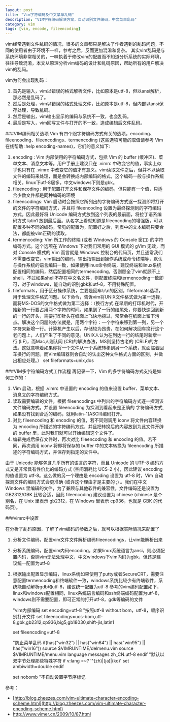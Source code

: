 ```yaml
---
layout: post
title: "Vim字符编码及中文菜单乱码"
description: "VIM字符编码解决方案，自动识别文件编码，中文菜单乱码"
category: vim
tags: [vim, encode, fileencoding]
---
```


vim经常遇到文件乱码的情况，很多的文章都只是解决了作者遇到的乱码问题，不同的使用者由于环境不一样，参考之后，反而更加混淆和复杂。
其实vim乱码是与系统环境非常相关的，一味执着于修改vim的配置而不知道分析系统的实际环境，往往导致混淆，本文从原理分析vim编码的设计和乱码原因，帮助所有的用户解决vim的乱码。

vim为何会出现乱码：

1. 首先是输入，vim以错误的格式解析文件，比如原本是utf-8，但以ansi解析，那必然是乱码了。
2. 然后是处理，vim以错误的格式处理文件，比如原本是utf-8，但内部以ansi保存处理，导致乱码。
3. 然后是输出，vim输出显示的编码与系统不一致，也会乱码。
4. 最后是写入，vim回写文件与打开的不一致，造成编辑后文件乱码。

###VIM编码相关选项
Vim 有四个跟字符编码方式有关的选项，encoding、fileencoding、fileencodings、termencoding (这些选项可能的取值请参考 Vim 在线帮助  :help encoding-names)，它们的意义如下:

1. encoding : Vim 内部使用的字符编码方式，包括 Vim 的 buffer (缓冲区)、菜单文本、消息文本等。用户手册上建议只在 .vimrc 中改变它的值，事实上似乎也只有在 .vimrc 中改变它的值才有意义。vim读取文件之后，但并不以读取文件的编码来处理，而是会转换成内部编码的格式，这个编码一般与操作系统相关，linux下utf-8居多，中文windows下则是gbk。
2. fileencoding : 用于配置打开文件和保存文件的编码，但只能有一个值，只适合少数文件都是同种编码的环境
3. fileencodings: Vim 启动时会按照它所列出的字符编码方式逐一探测即将打开的文件的字符编码方式，并且将 fileencoding 设置为最终探测到的字符编码方式。因此最好将 Unicode 编码方式放到这个列表的最前面，将拉丁语系编码方式 latin1 放到最后面。从名字上看就知道是fileencoding的增强版，可以配置多种不同的编码，常见的配置为，配置好之后，列表中的文本编码只要合法，都能被vim正确的读取。
4. termencoding: Vim 所工作的终端 (或者 Windows 的 Console 窗口) 的字符编码方式。这个选项在 Windows 下对我们常用的 GUI 模式的 gVim 无效，而对 Console 模式的 Vim 而言就是 Windows 控制台的代码页，并且通常我们不需要改变它。vim输出的编码，输出指输出到操作系统或命令终端等，默认与操作系统的语言编码一致，如果使用linux命令终端，建议终端和linux系统配置相同的编码，然后配置相同的termencoding，否则顾全了vim就顾不上shell，不过如果shell不存在中文名文件，则配置终端和termencoding一致即可，对于windows，能自动的识别gbk和utf-8，不用特殊配置。
5. fileformats，用于区分操作系统，主要是回车\r\n的区别，fileformats选项，用于处理文件格式问题。以下命令，告诉vim将UNIX文件格式做为第一选择，而将MS-DOS的文件格式做为第二选择：（换行方式 在早期的打印机时代，开始新的一行要占用两个字符的时间。如果到了一行的结尾处，你要快速回到新的一行的开头，需要打印针头在纸面上飞快地掠过，常常会在纸面上留下污点。解决这个问题的办法就是，用两个字符：一个字符<Return>来移到第一列，另一个字符<Line feed>来新增一行。计算机产生以后，存储较为昂贵，在如何解决回车换行这个老问题上，人们产生了不同的意见。UNIX人认为在到达一行的结尾时新增一行<Line feed> (LF)，而Mac人则认同<Return> (CR)的解决办法，MS则坚持古老的<Return><Line feed> (CRLF)的方法。这就意味着如果你将一个文件从一个系统转移到另一个系统，就面临着回车换行的问题。而Vim编辑器则会自动的认出这种文件格式方面的区别，并做出相应处理。）
	set fileformats=unix,dos

###VIM多字符编码方式工作流程
再记录一下，Vim 的多字符编码方式支持是如何工作的：

1. Vim 启动，根据 .vimrc 中设置的 encoding 的值来设置 buffer、菜单文本、消息文的字符编码方式。
2. 读取需要编辑的文件，根据 fileencodings 中列出的字符编码方式逐一探测该文件编码方式。并设置 fileencoding 为探测到看起来是正确的 字符编码方式,如果没有找到合适的编码，就用latin-1(ASCII)编码打开。
3. 对比 fileencoding 和 encoding 的值，若不同则调用 iconv 将文件内容转换为 encoding 所描述的字符编码方式，并且把转换后的内容放到为此文件开辟的 buffer 里，此时我们就可以开始编辑这个文件了。
4. 编辑完成后保存文件时，再次对比 fileencoding 和 encoding 的值。若不同，再次调用 iconv 将即将保存的 buffer 中的文本转换为 fileencoding 所描述的字符编码方式，并保存到指定的文件中。

由于 Unicode 能够包含几乎所有的语言的字符，而且 Unicode 的 UTF-8 编码方式又是非常具有性价比的编码方式 (空间消耗比 UCS-2 小)，因此建议 encoding 的值设置为 utf-8。这么做的另一个理由是 encoding 设置为 utf-8 时，Vim 自动探测文件的编码方式会更准确 (或许这个理由才是主要的 ;) 。我们在中文 Windows 里编辑的文件，为了兼顾与其他软件的兼容性，文件编码还是设置为 GB2312/GBK 比较合适，因此 fileencoding 建议设置为 chinese (chinese 是个别名，在 Unix 里表示 gb2312，在 Windows 里表示 cp936，也就是 GBK 的代码页)。

###vimrc中设置

在分析了乱码原因，了解了vim编码的参数之后，就可以根据实际情况来配置了
1. 分析文件编码，配置vim文件文件解析编码fileencodings，让vim能解析出来
2. 分析系统编码，配置vim内码encoding，如果linux系统语言为ansi，则必须配置内码，否则vim无法处理中文，中文windows下vim内码为gbk，但还是建议统一配置为utf-8
3. 根据输出配置显示编码，linux系统如果使用了putty或者SecureCRT，需要注意配置termencoding和终端软件一致，windows系统比较少有终端软件，系统能自动解析gdb和utf-8，建议统一配置为utf-8
参考的vim编码配置如下，linux和windows配置相同，linux系统语言编码和ssh终端编码配置为utf-8，windows则不需要配置，即可正常的打开utf-8，gdk等编码的文件

	"vim内部编码
	set encoding=utf-8
	"按照utf-8 without bom，utf-8，顺序识别打开文件
	set fileencodings=ucs-bom,utf-8,gbk,gb2312,cp936,big5,gb18030,shift-jis,latin1

	set fileencoding=utf-8

	"防止菜单乱码
	if(has("win32") || has("win64") || has("win95") || has("win16"))
		source $VIMRUNTIME/delmenu.vim
		source $VIMRUNTIME/menu.vim
		language messages zh_CN.utf-8
	endif
	"默认以双字节处理那些特殊字符
	if v:lang =~? '^\(zh\)\|\(ja\)\|\(ko\)'
		set ambiwidth=double
	endif

	set nobomb "不自动设置字节序标记

参考：

- [http://blog.zheezes.com/vim-ultimate-character-encoding-scheme.html](http://blog.zheezes.com/vim-ultimate-character-encoding-scheme.html)
- http://www.vimer.cn/2009/10/87.html




